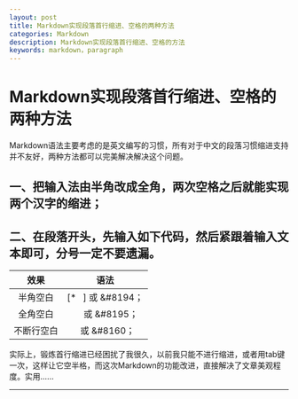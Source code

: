 ```yaml
---
layout: post
title: Markdown实现段落首行缩进、空格的两种方法
categories: Markdown
description: Markdown实现段落首行缩进、空格的方法
keywords: markdown，paragraph
---
```


# Markdown实现段落首行缩进、空格的两种方法

Markdown语法主要考虑的是英文编写的习惯，所有对于中文的段落习惯缩进支持并不友好，两种方法都可以完美解决解决这个问题。

## 一、把输入法由半角改成全角，两次空格之后就能实现两个汉字的缩进；

## 二、在段落开头，先输入如下代码，然后紧跟着输入文本即可，分号一定不要遗漏。

 |           效果            |           语法           |
 |   :--------------------:  | :----------------------: |
 |          半角空白          |  [* &ensp;] 或  &#8194；     |
 |          全角空白          |  &emsp; 或  &#8195；     |
 |         不断行空白         |  &nbsp; 或  &#8160；      |

 实际上，锻炼首行缩进已经困扰了我很久，以前我只能不进行缩进，或者用tab键一次，这样让它空半格，而这次Markdown的功能改进，直接解决了文章美观程度。实用......

 ----------------
